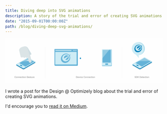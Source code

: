 ```yaml
---
title: Diving deep into SVG animations
description: A story of the trial and error of creating SVG animations.
date: "2015-09-01T00:00:00Z"
path: /blog/diving-deep-svg-animations/
---
```


![Screenshot of a Pipe Dream Twitter card](./animated-svg.gif)

I wrote a post for the Design @ Optimizely blog about the trial and error of creating SVG animations.

I'd encourage you to [read it on Medium](https://medium.com/design-optimizely/diving-deep-into-svg-animations-1e8c1b759b85).
